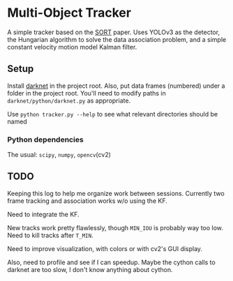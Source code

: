 # Multi-Object Tracker
A simple tracker based on the [SORT](https://arxiv.org/pdf/1602.00763v2.pdf)
paper. Uses YOLOv3 as the detector, the Hungarian algorithm to solve the data
association problem, and a simple constant velocity motion model Kalman filter.

## Setup
Install [darknet](https://pjreddie.com/darknet/) in the project root. Also, put
data frames (numbered) under a folder in the project root. You'll need to
modify paths in `darknet/python/darknet.py` as appropriate.

Use `python tracker.py --help` to see what relevant directories should be named

### Python dependencies
The usual: `scipy`, `numpy`, `opencv`(cv2)

## TODO
Keeping this log to help me organize work between sessions. Currently two frame
tracking and association works w/o using the KF. 

Need to integrate the KF. 

New tracks work pretty flawlessly, though `MIN_IOU` is probably way too low.
Need to kill tracks after `T_MIN`. 

Need to improve visualization, with colors or with cv2's GUI display.

Also, need to profile and see if I can
speedup. Maybe the cython calls to darknet are too slow, I don't know anything
about cython. 
